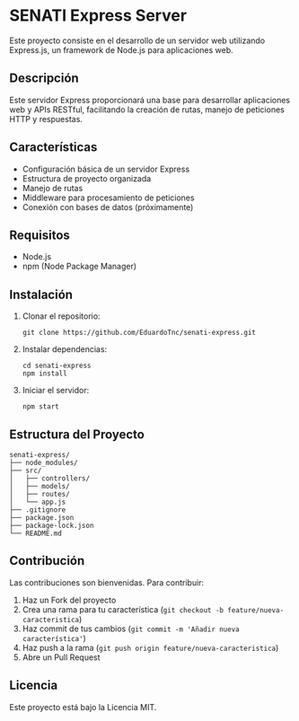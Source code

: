 # SENATI Express Server

Este proyecto consiste en el desarrollo de un servidor web utilizando Express.js, un framework de Node.js para aplicaciones web.

## Descripción

Este servidor Express proporcionará una base para desarrollar aplicaciones web y APIs RESTful, facilitando la creación de rutas, manejo de peticiones HTTP y respuestas.

## Características

- Configuración básica de un servidor Express
- Estructura de proyecto organizada
- Manejo de rutas
- Middleware para procesamiento de peticiones
- Conexión con bases de datos (próximamente)

## Requisitos

- Node.js
- npm (Node Package Manager)

## Instalación

1. Clonar el repositorio:
   ```
   git clone https://github.com/EduardoTnc/senati-express.git
   ```

2. Instalar dependencias:
   ```
   cd senati-express
   npm install
   ```

3. Iniciar el servidor:
   ```
   npm start
   ```

## Estructura del Proyecto

```
senati-express/
├── node_modules/
├── src/
│   ├── controllers/
│   ├── models/
│   ├── routes/
│   └── app.js
├── .gitignore
├── package.json
├── package-lock.json
└── README.md
```

## Contribución

Las contribuciones son bienvenidas. Para contribuir:

1. Haz un Fork del proyecto
2. Crea una rama para tu característica (`git checkout -b feature/nueva-caracteristica`)
3. Haz commit de tus cambios (`git commit -m 'Añadir nueva característica'`)
4. Haz push a la rama (`git push origin feature/nueva-caracteristica`)
5. Abre un Pull Request

## Licencia

Este proyecto está bajo la Licencia MIT.
